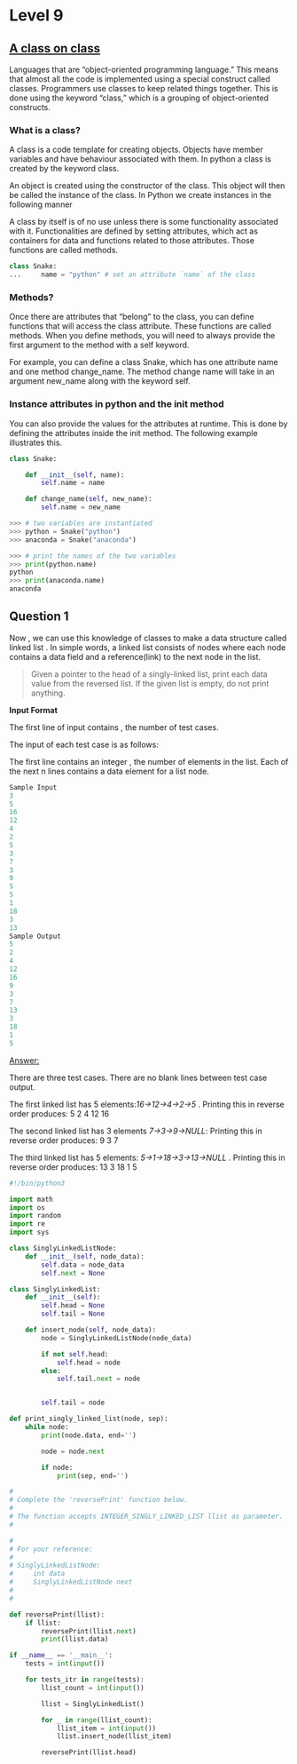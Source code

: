 # Level 9

## <ins> A class on class </ins>

Languages that are “object-oriented programming language.” This means that almost all the code is implemented using a special construct called classes. Programmers use classes to keep related things together. This is done using the keyword “class,” which is a grouping of object-oriented constructs.

### What is a class?

A class is a code template for creating objects. Objects have member variables and have behaviour associated with them. In python a class is created by the keyword class.

An object is created using the constructor of the class. This object will then be called the instance of the class. In Python we create instances in the following manner

A class by itself is of no use unless there is some functionality associated with it. Functionalities are defined by setting attributes, which act as containers for data and functions related to those attributes. Those functions are called methods.

```python
class Snake:
...     name = "python" # set an attribute `name` of the class
```

### Methods?

Once there are attributes that “belong” to the class, you can define functions that will access the class attribute. These functions are called methods. When you define methods, you will need to always provide the first argument to the method with a self keyword.

For example, you can define a class Snake, which has one attribute name and one method change_name. The method change name will take in an argument new_name along with the keyword self.

### Instance attributes in python and the init method

You can also provide the values for the attributes at runtime. This is done by defining the attributes inside the init method. The following example illustrates this.

```python
class Snake:

    def __init__(self, name):
        self.name = name

    def change_name(self, new_name):
        self.name = new_name
```

```python
>>> # two variables are instantiated
>>> python = Snake("python")
>>> anaconda = Snake("anaconda")

>>> # print the names of the two variables
>>> print(python.name)
python
>>> print(anaconda.name)
anaconda
```

## Question 1

Now , we can use this knowledge of classes to make a data structure called linked list . In simple words, a linked list consists of nodes where each node contains a data field and a reference(link) to the next node in the list.

> Given a pointer to the head of a singly-linked list, print each data value from the reversed list. If the given list is empty, do not print anything.

**Input Format**

The first line of input contains , the number of test cases.

The input of each test case is as follows:

The first line contains an integer , the number of elements in the list.
Each of the next n lines contains a data element for a list node.

```python
Sample Input
3
5
16
12
4
2
5
3
7
3
9
5
5
1
18
3
13
Sample Output
5
2
4
12
16
9
3
7
13
3
18
1
5
```

<ins>Answer:</ins>

There are three test cases. There are no blank lines between test case output.

The first linked list has 5 elements:_16->12->4->2->5_ . Printing this in reverse order produces:
5
2
4
12
16

The second linked list has 3 elements _7->3->9->NULL_:
Printing this in reverse order produces:
9
3
7

The third linked list has 5 elements:
_5->1->18->3->13->NULL_
. Printing this in reverse order produces:
13
3
18
1
5

```python
#!/bin/python3

import math
import os
import random
import re
import sys

class SinglyLinkedListNode:
    def __init__(self, node_data):
        self.data = node_data
        self.next = None

class SinglyLinkedList:
    def __init__(self):
        self.head = None
        self.tail = None

    def insert_node(self, node_data):
        node = SinglyLinkedListNode(node_data)

        if not self.head:
            self.head = node
        else:
            self.tail.next = node


        self.tail = node

def print_singly_linked_list(node, sep):
    while node:
        print(node.data, end='')

        node = node.next

        if node:
            print(sep, end='')

#
# Complete the 'reversePrint' function below.
#
# The function accepts INTEGER_SINGLY_LINKED_LIST llist as parameter.
#

#
# For your reference:
#
# SinglyLinkedListNode:
#     int data
#     SinglyLinkedListNode next
#
#

def reversePrint(llist):
    if llist:
        reversePrint(llist.next)
        print(llist.data)

if __name__ == '__main__':
    tests = int(input())

    for tests_itr in range(tests):
        llist_count = int(input())

        llist = SinglyLinkedList()

        for _ in range(llist_count):
            llist_item = int(input())
            llist.insert_node(llist_item)

        reversePrint(llist.head)

```
